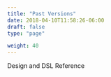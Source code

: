 ```yaml
---
title: "Past Versions"
date: 2018-04-10T11:58:26-06:00
draft: false
type: "page"

weight: 40
---
```


Design and DSL Reference



